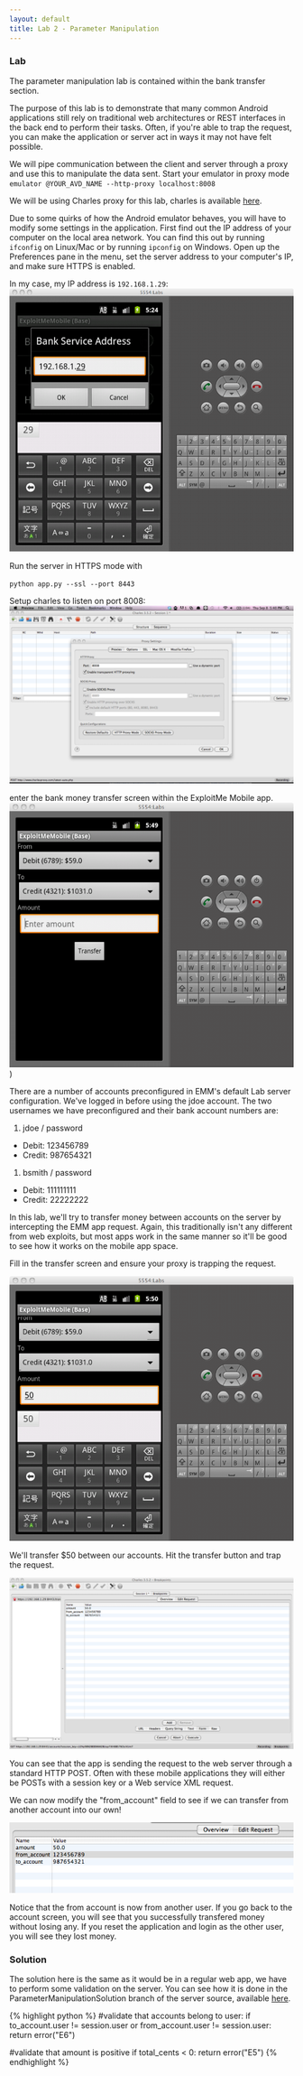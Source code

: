 ```yaml
---
layout: default
title: Lab 2 - Parameter Manipulation
---
```


### Lab

The parameter manipulation lab is contained within the bank transfer section.

The purpose of this lab is to demonstrate that many common Android
applications still rely on traditional web architectures or REST
interfaces in the back end to perform their tasks.  Often, if you're
able to trap the request, you can make the application or server act
in ways it may not have felt possible.

We will pipe communication between the client and server through a
proxy and use this to manipulate the data sent.  Start your emulator
in proxy mode
`emulator @YOUR_AVD_NAME --http-proxy localhost:8008` 

We will be using Charles proxy for this lab, charles is available [here](http://www.charlesproxy.com/).

Due to some quirks of how the Android emulator behaves, you will have
to modify some settings in the application.  First find out the IP
address of your computer on the local area network.  You can find this
out by running `ifconfig` on Linux/Mac or by running `ipconfig` on
Windows.  Open up the Preferences pane in the menu, set the server
address to your computer's IP, and make sure HTTPS is enabled.

In my case, my IP address is `192.168.1.29`:
![set ip](img/2_setup.png)

Run the server in HTTPS mode with

`python app.py --ssl --port 8443`

Setup charles to listen on port 8008:
![charles](img/2_configure_charles.png)


enter the bank money transfer screen within the ExploitMe Mobile app.
![transfer screen](img/2_transfer_screen.png))

There are a number of accounts preconfigured in EMM's default Lab
server configuration.  We've logged in before using the jdoe account.
The two usernames we have preconfigured and their bank account numbers
are:

1. jdoe / password
  * Debit: 123456789
  * Credit: 987654321
1. bsmith / password
  * Debit: 111111111
  * Credit: 22222222 

In this lab, we'll try to transfer money between accounts on the
server by intercepting the EMM app request.  Again, this traditionally
isn't any different from web exploits, but most apps work in the same
manner so it'll be good to see how it works on the mobile app space.

Fill in the transfer screen and ensure your proxy is trapping the request.

![Transfer](img/2_transfer.png)

We'll transfer $50 between our accounts.  Hit the transfer button and trap the request.

![Trapping transfer](img/2_trap_orig.png)

You can see that the app is sending the request to the web server
through a standard HTTP POST.  Often with these mobile applications
they will either be POSTs with a session key or a Web service XML
request.

We can now modify the "from_account" field to see if we can transfer from another account into our own!

![Modifying transfer](img/2_trap.png)

Notice that the from account is now from another user.  If you go back
to the account screen, you will see that you successfully transfered
money without losing any.  If you reset the application and login as
the other user, you will see they lost money.

### Solution

The solution here is the same as it would be in a regular web app, we
have to perform some validation on the server.  You can see how it is
done in the ParameterManipulationSolution branch of the server source,
available
[here](https://github.com/SecurityCompass/LabServer/tree/ParameterManipulationSolution).

{% highlight python %}
#validate that accounts belong to user:
if to_account.user != session.user or from_account.user != session.user:
    return error("E6")

#validate that amount is positive
if total_cents < 0:
    return error("E5")
{% endhighlight %}
